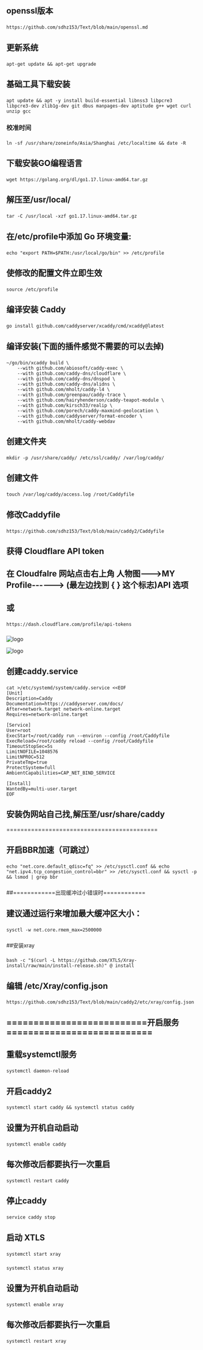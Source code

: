 ## openssl版本

###
	https://github.com/sdhz153/Text/blob/main/openssl.md
###

## 更新系统

###
	apt-get update && apt-get upgrade
###

## 基础工具下载安装

###
	apt update && apt -y install build-essential libnss3 libpcre3 libpcre3-dev zlib1g-dev git dbus manpages-dev aptitude g++ wget curl unzip gcc
###

### 校准时间

###
	ln -sf /usr/share/zoneinfo/Asia/Shanghai /etc/localtime && date -R
###

## 下载安装GO编程语言

###
	wget https://golang.org/dl/go1.17.linux-amd64.tar.gz
###

## 解压至/usr/local/

###
	tar -C /usr/local -xzf go1.17.linux-amd64.tar.gz
###

## 在/etc/profile中添加 Go 环境变量:

###
	echo "export PATH=$PATH:/usr/local/go/bin" >> /etc/profile
###

## 使修改的配置文件立即生效

###
	source /etc/profile
###

## 编译安装 Caddy

###
	go install github.com/caddyserver/xcaddy/cmd/xcaddy@latest
###

## 编译安装(下面的插件感觉不需要的可以去掉)

###
	~/go/bin/xcaddy build \
		--with github.com/abiosoft/caddy-exec \
		--with github.com/caddy-dns/cloudflare \
		--with github.com/caddy-dns/dnspod \
		--with github.com/caddy-dns/alidns \
		--with github.com/mholt/caddy-l4 \
		--with github.com/greenpau/caddy-trace \
		--with github.com/hairyhenderson/caddy-teapot-module \
		--with github.com/kirsch33/realip \
		--with github.com/porech/caddy-maxmind-geolocation \
		--with github.com/caddyserver/format-encoder \
		--with github.com/mholt/caddy-webdav
###

## 创建文件夹

###
	mkdir -p /usr/share/caddy/ /etc/ssl/caddy/ /var/log/caddy/
###

## 创建文件

###
	touch /var/log/caddy/access.log /root/Caddyfile
###

## 修改Caddyfile

###
	https://github.com/sdhz153/Text/blob/main/caddy2/Caddyfile
###

## 获得 Cloudflare API token

## 在 Cloudfalre 网站点击右上角 人物图--->MY Profile------> (最左边找到 { } 这个标志)API 选项

## 或

###		
	https://dash.cloudflare.com/profile/api-tokens
###

![logo](caddy2/t/screenshot_2021-07-21-5.png)

![logo](caddy2/t/screenshot_2021-07-21-6.png)


## 创建caddy.service

###
	cat >/etc/systemd/system/caddy.service <<EOF
	[Unit]
	Description=Caddy
	Documentation=https://caddyserver.com/docs/
	After=network.target network-online.target
	Requires=network-online.target

	[Service]
	User=root
	ExecStart=/root/caddy run --environ --config /root/Caddyfile
	ExecReload=/root/caddy reload --config /root/Caddyfile
	TimeoutStopSec=5s
	LimitNOFILE=1048576
	LimitNPROC=512
	PrivateTmp=true
	ProtectSystem=full
	AmbientCapabilities=CAP_NET_BIND_SERVICE

	[Install]
	WantedBy=multi-user.target
	EOF
###

## 安装伪网站自己找,解压至/usr/share/caddy
===========================================

## 开启BBR加速（可跳过）

###
	echo "net.core.default_qdisc=fq" >> /etc/sysctl.conf && echo "net.ipv4.tcp_congestion_control=bbr" >> /etc/sysctl.conf && sysctl -p && lsmod | grep bbr
###



##============出现缓冲过小错误时============
## 建议通过运行来增加最大缓冲区大小：

###
	sysctl -w net.core.rmem_max=2500000
###




##安装xray

###
	bash -c "$(curl -L https://github.com/XTLS/Xray-install/raw/main/install-release.sh)" @ install
###

## 编辑 /etc/Xray/config.json

###
	https://github.com/sdhz153/Text/blob/main/caddy2/etc/xray/config.json
###

## ==========================开启服务===========================

## 重载systemctl服务

###
	systemctl daemon-reload
###

## 开启caddy2

###
	systemctl start caddy && systemctl status caddy
###

## 设置为开机自动启动

###
	systemctl enable caddy
###

## 每次修改后都要执行一次重启

###
	systemctl restart caddy
###

## 停止caddy

###
	service caddy stop
###


## 启动 XTLS

###
	systemctl start xray
###
###
	systemctl status xray
###

## 设置为开机自动启动

###
	systemctl enable xray
###

## 每次修改后都要执行一次重启

###
	systemctl restart xray
###